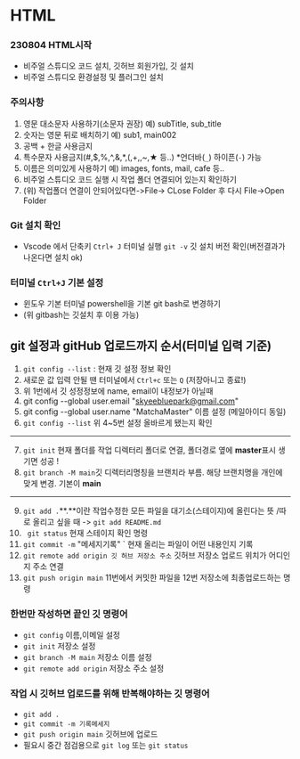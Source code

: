 # HTML
### 230804 HTML시작
* 비주얼 스튜디오 코드 설치, 깃허브 회원가입, 깃 설치
* 비주얼 스튜디오 환경설정 및 플러그인 설치
### 주의사항 
1. 영문 대소문자 사용하기(소문자 권장) 예) subTitle, sub_title
2. 숫자는 영문 뒤로 배치하기 예) sub1, main002
3. 공백 + 한글 사용금지
4. 특수문자 사용금지(#,$,%,^,&,*,(,+,\,~,★ 등..) *언더바(`_`) 하이픈(`-`) 가능
5. 이름은 의미있게 사용하기 예) images, fonts, mail, cafe 등..
6. 비주얼 스튜디오 코드 실행 시 작업 폴더 연결되어 있는지 확인하기
7. (위) 작업폴더 연결이 안되어있다면->File-> CLose Folder 후 다시 File->Open Folder
### Git 설치 확인
* Vscode 에서 단축키 `Ctrl+ J` 터미널 실행
`git -v` 깃 설치 버전 확인(버전결과가 나온다면 설치 ok) 
### 터미널 `Ctrl+J` 기본 설정
* 윈도우 기본 터미널 powershell을 기본 git bash로 변경하기
* (위 gitbash는 깃설치 후 이용 가능) 
## git 설정과 gitHub 업로드까지 순서(터미널 입력 기준)
1. `git config --list` : 현재 깃 설정 정보 확인
2. 새로운 값 입력 안될 땐 터미널에서 `Ctrl+c` 또는 `Q` (저장아니고 종료!)
3. 위 1번에서 깃 성정정보에 name, email이 내정보가 아닐때
4. git config --global user.email "skyeebluepark@gmail.com"
5. git config --global user.name "MatchaMaster" 이름 설정 (메일아이디 동일)
6. `git config --list` 위 4~5번 설정 올바르게 됐는지 확인
---
7. `git init` 현재 폴더를 작업 디렉터리 폴더로 연결, 폴더경로 옆에 **master**표시 생기면 성공 !
8. `git branch -M main`깃 디렉터리명칭을 브랜치라 부름. 해당 브랜치명을 개인에 맞게 변경. 기본이 **main**
---
9. `git add .`**.**이란 작업수정한 모든 파일을 대기소(스테이지)에 올린다는 뜻 /따로 올리고 싶을 때 -> `git add README.md`
10. ` git status` 현재 스테이지 확인 명령
11. `git commit -m` "메세지기록" ` 현재 올리는 파일이 어떤 내용인지 기록
12. `git remote add origin 깃 허브 저장소 주소` 깃허브 저장소 업로드 위치가 어디인지 주소 연결
13. `git push origin main` 11번에서 커밋한 파일을 12번 저장소에 최종업로드하는 명령
### 한번만 작성하면 끝인 깃 명령어
* `git config` 이름,이메일 설정
* `git init` 저장소 설정
* `git branch -M main` 저장소 이름 설정
* `git remote add origin` 저장소 주소 설정
### 작업 시 깃허브 업로드를 위해 반복해야하는 깃 명령어
* `git add .`
* `git commit -m 기록메세지`
* `git push origin main` 깃허브에 업로드
* 필요시 중간 점검용으로 `git log` 또는 `git status`